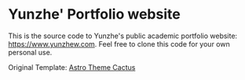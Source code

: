 # Yunzhe' Portfolio website

This is the source code to Yunzhe's public academic portfolio website: https://www.yunzhew.com. Feel free to clone this code for your own personal use.

Original Template: [Astro Theme Cactus](https://github.com/chrismwilliams/astro-theme-cactus)
